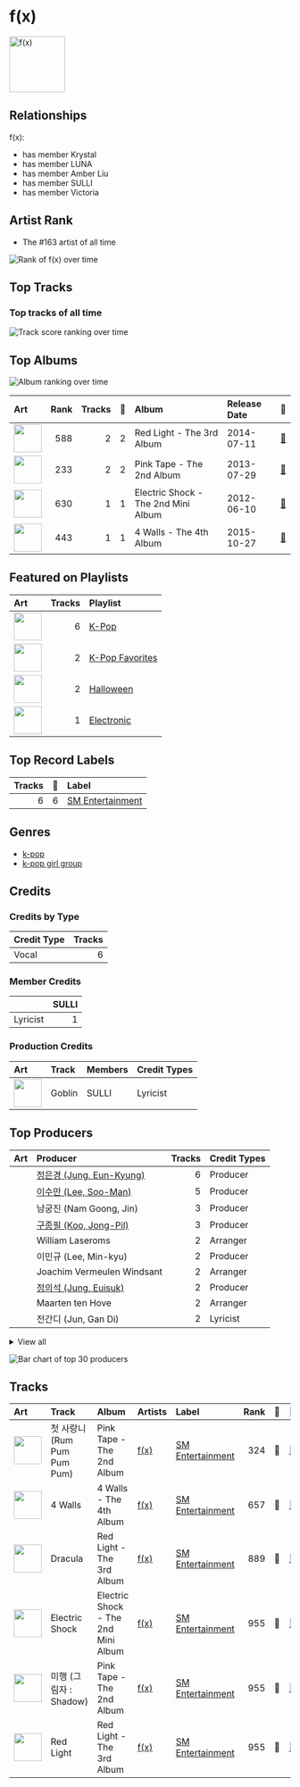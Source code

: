 
# f(x)


<img src="https://i.scdn.co/image/ab6761610000e5ebe0cc2045ff4e90d12df91cc3" alt="f(x)" width="100" />

## Relationships

f(x):
- has member Krystal
- has member LUNA
- has member Amber Liu
- has member SULLI
- has member Victoria

## Artist Rank
- The #163 artist of all time

![Rank of f(x) over time](../../images/artists/f(x)/rank_time_series.png)
## Top Tracks


### Top tracks of all time

![Track score ranking over time](../../images/artists/f(x)/track_rank_time_series_score.png)
## Top Albums

![Album ranking over time](../../images/artists/f(x)/album_rank_time_series.png)

| Art | Rank | Tracks | 💚 | Album | Release Date | 🔗 |
|:---|---:|---:|---:|:---|:---|:---|
| <img src="https://i.scdn.co/image/ab67616d0000b2737cb7222af6927b83987206f7" alt="" width="50" /> | 588 | 2 | 2 | Red Light - The 3rd Album | 2014-07-11 | [🔗](https://open.spotify.com/album/6T9SFwLGHVU75jRAjUJn3W) |
| <img src="https://i.scdn.co/image/ab67616d0000b2736f7d8c9dcc983839bd746dbc" alt="" width="50" /> | 233 | 2 | 2 | Pink Tape - The 2nd Album | 2013-07-29 | [🔗](https://open.spotify.com/album/62tuEHFtjk3L6Xjdkzyt4z) |
| <img src="https://i.scdn.co/image/ab67616d0000b2735a58accf4805f4097859eeac" alt="" width="50" /> | 630 | 1 | 1 | Electric Shock - The 2nd Mini Album | 2012-06-10 | [🔗](https://open.spotify.com/album/7LVMjDwcyhVhDTHddKPjIs) |
| <img src="https://i.scdn.co/image/ab67616d0000b273b6baf420e67f45971ca0d216" alt="" width="50" /> | 443 | 1 | 1 | 4 Walls - The 4th Album | 2015-10-27 | [🔗](https://open.spotify.com/album/6yJdchE7ARS996BxRgplFH) |

## Featured on Playlists
| Art | Tracks | Playlist |
|:---|---:|:---|
| <img src="https://mosaic.scdn.co/640/ab67616d00001e02505190077497c230422f2934ab67616d00001e027dd8f95320e8ef08aa121dfeab67616d00001e028164cd1a2e03b7ca2db9ff5eab67616d00001e02ff7c2dfd0ed9b2cf6bf9c818" alt="" width="50" /> | 6 | [K-Pop](../../playlists/k-pop/overview.md) |
| <img src="https://mosaic.scdn.co/640/ab67616d00001e024ed058b71650a6ca2c04adffab67616d00001e026772cf096be8acc1df092519ab67616d00001e028c4a282e84a53c1c8acf129aab67616d00001e02d8cc2281fcd4519ca020926b" alt="" width="50" /> | 2 | [K-Pop Favorites](../../playlists/k-pop_favorites/overview.md) |
| <img src="https://mosaic.scdn.co/640/ab67616d00001e023613e1e0d35867a0814005a9ab67616d00001e024a8e5eaab8b02db02e487c27ab67616d00001e0259fcda8d47bbd0f6c2bf1647ab67616d00001e028bc3d61189d95da5f74d7ba7" alt="" width="50" /> | 2 | [Halloween](../../playlists/halloween/overview.md) |
| <img src="https://mosaic.scdn.co/640/ab67616d00001e0248905438b9c1153978d9fbf4ab67616d00001e0279e8b529ce6c088a8027b2a1ab67616d00001e029b9b36b0e22870b9f542d937ab67616d00001e02d8601e15fa1b4351fe1fc6ae" alt="" width="50" /> | 1 | [Electronic](../../playlists/electronic/overview.md) |

## Top Record Labels

| Tracks | 💚 | Label |
|---:|---:|:---|
| 6 | 6 | [SM Entertainment](../../labels/sm_entertainment/overview.md) |

## Genres

- [k-pop](../../genres/k-pop/overview.md)
- [k-pop girl group](../../genres/k-pop_girl_group/overview.md)

## Credits

### Credits by Type

| Credit Type | Tracks |
|:---|---:|
| Vocal | 6 |

### Member Credits

| | SULLI |
|:---|---:|
| Lyricist | 1 |
### Production Credits

| Art | Track | Members | Credit Types |
|:---|:---|:---|:---|
| <img src="https://i.scdn.co/image/ab67616d0000b273199b103e99c9de6bb5a7dc53" alt="" width="50" /> | Goblin | SULLI | Lyricist |

## Top Producers

| Art | Producer | Tracks | Credit Types |
|:---|:---|---:|:---|
| | [정은경 (Jung, Eun-Kyung)](../../producers/정은경_(jung,_eun-kyung)/overview.md) | 6 | Producer |
| | [이수만 (Lee, Soo-Man)](../../producers/이수만_(lee,_soo-man)/overview.md) | 5 | Producer |
| | 남궁진 (Nam Goong, Jin) | 3 | Producer |
| | [구종필 (Koo, Jong-Pil)](../../producers/구종필_(koo,_jong-pil)/overview.md) | 3 | Producer |
| | William Laseroms | 2 | Arranger |
| | 이민규 (Lee, Min-kyu) | 2 | Producer |
| | Joachim Vermeulen Windsant | 2 | Arranger |
| | [정의석 (Jung, Euisuk)](../../producers/정의석_(jung,_euisuk)/overview.md) | 2 | Producer |
| | Maarten ten Hove | 2 | Arranger |
| | 전간디 (Jun, Gan Di) | 2 | Lyricist |


<details>
<summary>View all</summary>

| Art | Producer | Tracks | Credit Types |
|:---|:---|---:|:---|
| | Erik Lewander | 1 | Arranger |
| | [서지음 (Seo, Ji Eum)](../../producers/서지음_(seo,_ji_eum)/overview.md) | 1 | Lyricist |
| | Anne Judith Wik | 1 | Arranger |
| | Ylva Dimberg | 1 | Arranger |
| | Sophie Ellis-Bextor | 1 | Arranger |
| | 이면숙 (Lee, Myun-Sook) | 1 | Producer |
| | Allison Kaplan | 1 | Arranger |
| | Daniel Ullmann | 1 | Arranger |
| | Tay Jasper | 1 | Songwriter |
| | Maxx Song | 1 | Producer |
| | Cathy Dennis | 1 | Arranger |
| | [LDN Noise](../../producers/ldn_noise/overview.md) | 1 | Arranger, Songwriter |
| | Bryan Jarett | 1 | Arranger |
| | [조윤경 (Jo, Yoon Kyung)](../../producers/조윤경_(jo,_yoon_kyung)/overview.md) | 1 | Lyricist |
| | Adrian McKinnon | 1 | Songwriter |
| | 김지은 (Kim, Ji-eun) | 1 | Producer |
| | 정동윤 (Jung, Dong-yoon) | 1 | Arranger |
| | 이지홍 (Lee, Ji-hong) | 1 | Producer |
| | Sherry St. Germain | 1 | Arranger |
| | 이스란 (Lee, Seran) | 1 | Lyricist |
| | [Kenzie](../../producers/kenzie/overview.md) | 1 | Lyricist |
| | Maegan Cottone | 1 | Arranger |
| | Iggy Strange-Dahl | 1 | Arranger |
| | Rob Fusari | 1 | Arranger |

</details>


![Bar chart of top 30 producers](../../images/artists/f(x)/producers.png)
## Tracks

| Art | Track | Album | Artists | Label | Rank | 💚 | 🔗 |
|:---|:---|:---|:---|:---|---:|:---|:---|
| <img src="https://i.scdn.co/image/ab67616d0000b2736f7d8c9dcc983839bd746dbc" alt="" width="50" /> | 첫 사랑니 (Rum Pum Pum Pum) | Pink Tape - The 2nd Album | [f(x)](overview.md) | [SM Entertainment](../../labels/sm_entertainment) | 324 | 💚 | [🔗](https://open.spotify.com/track/22sIPXiQzcPydCC6skPPPq) |
| <img src="https://i.scdn.co/image/ab67616d0000b273b6baf420e67f45971ca0d216" alt="" width="50" /> | 4 Walls | 4 Walls - The 4th Album | [f(x)](overview.md) | [SM Entertainment](../../labels/sm_entertainment) | 657 | 💚 | [🔗](https://open.spotify.com/track/2YkjXEab4USTV9uuAgC90E) |
| <img src="https://i.scdn.co/image/ab67616d0000b2737cb7222af6927b83987206f7" alt="" width="50" /> | Dracula | Red Light - The 3rd Album | [f(x)](overview.md) | [SM Entertainment](../../labels/sm_entertainment) | 889 | 💚 | [🔗](https://open.spotify.com/track/5vClivCCQDK6sxmL6MhMFc) |
| <img src="https://i.scdn.co/image/ab67616d0000b2735a58accf4805f4097859eeac" alt="" width="50" /> | Electric Shock | Electric Shock - The 2nd Mini Album | [f(x)](overview.md) | [SM Entertainment](../../labels/sm_entertainment) | 955 | 💚 | [🔗](https://open.spotify.com/track/7tMN6iGJMulMFpSCeU7pmU) |
| <img src="https://i.scdn.co/image/ab67616d0000b2736f7d8c9dcc983839bd746dbc" alt="" width="50" /> | 미행 (그림자 : Shadow) | Pink Tape - The 2nd Album | [f(x)](overview.md) | [SM Entertainment](../../labels/sm_entertainment) | 955 | 💚 | [🔗](https://open.spotify.com/track/1xbJNPLSTtIWgGTt3Uu4gl) |
| <img src="https://i.scdn.co/image/ab67616d0000b2737cb7222af6927b83987206f7" alt="" width="50" /> | Red Light | Red Light - The 3rd Album | [f(x)](overview.md) | [SM Entertainment](../../labels/sm_entertainment) | 955 | 💚 | [🔗](https://open.spotify.com/track/4ML3iXqwb35FHG0SW1HVGc) |

